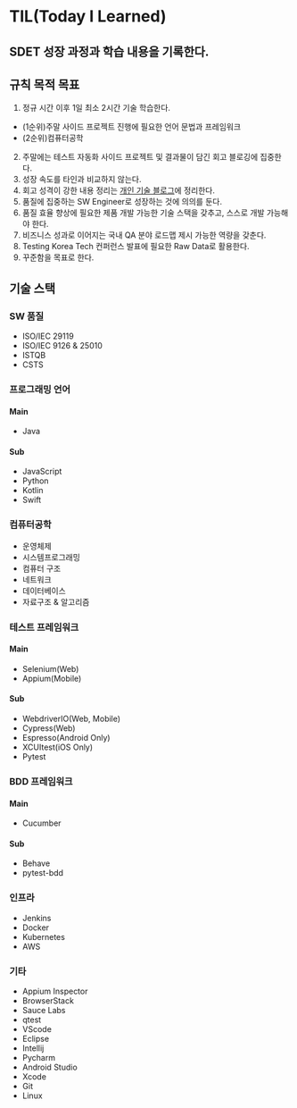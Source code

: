 # TIL(Today I Learned)

## SDET 성장 과정과 학습 내용을 기록한다.

## 규칙 목적 목표
1. 정규 시간 이후 1일 최소 2시간 기술 학습한다.
- (1순위)주말 사이드 프로젝트 진행에 필요한 언어 문법과 프레임워크
- (2순위)컴퓨터공학
2. 주말에는 테스트 자동화 사이드 프로젝트 및 결과물이 담긴 회고 블로깅에 집중한다.
3. 성장 속도를 타인과 비교하지 않는다.
4. 회고 성격이 강한 내용 정리는 [개인 기술 블로그](https://brunch.co.kr/@jiwonleeqa)에 정리한다.
5. 품질에 집중하는 SW Engineer로 성장하는 것에 의의를 둔다.
6. 품질 효율 향상에 필요한 제품 개발 가능한 기술 스택을 갖추고, 스스로 개발 가능해야 한다.
7. 비즈니스 성과로 이어지는 국내 QA 분야 로드맵 제시 가능한 역량을 갖춘다.
8. Testing Korea Tech 컨퍼런스 발표에 필요한 Raw Data로 활용한다.
9. 꾸준함을 목표로 한다. 

## 기술 스택
### SW 품질
- ISO/IEC 29119
- ISO/IEC 9126 & 25010
- ISTQB
- CSTS
### 프로그래밍 언어
#### Main
- Java
#### Sub
- JavaScript
- Python
- Kotlin
- Swift
### 컴퓨터공학
- 운영체제
- 시스템프로그래밍
- 컴퓨터 구조
- 네트워크
- 데이터베이스
- 자료구조 & 알고리즘
### 테스트 프레임워크
#### Main
- Selenium(Web)
- Appium(Mobile)
#### Sub
- WebdriverIO(Web, Mobile)
- Cypress(Web)
- Espresso(Android Only)
- XCUItest(iOS Only)
- Pytest
### BDD 프레임워크
#### Main
- Cucumber
#### Sub
- Behave
- pytest-bdd
### 인프라
- Jenkins
- Docker
- Kubernetes
- AWS
### 기타
- Appium Inspector
- BrowserStack
- Sauce Labs
- qtest
- VScode
- Eclipse
- Intellij
- Pycharm
- Android Studio
- Xcode
- Git
- Linux 



